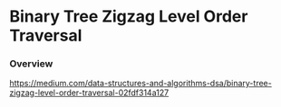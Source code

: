 # Binary Tree Zigzag Level Order Traversal

### Overview

https://medium.com/data-structures-and-algorithms-dsa/binary-tree-zigzag-level-order-traversal-02fdf314a127

